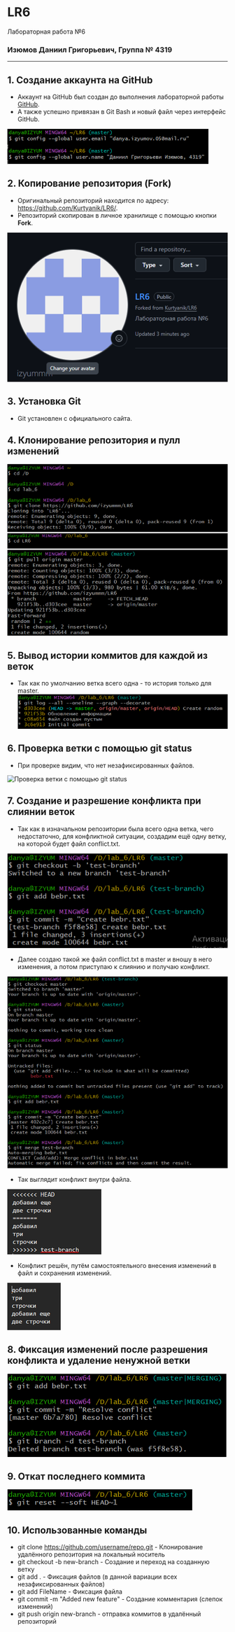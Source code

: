 # LR6
Лабораторная работа №6

### Изюмов Даниил Григорьевич, Группа № 4319

---

## 1. Создание аккаунта на GitHub

- Аккаунт на GitHub был создан до выполнения лабораторной работы [GitHub](https://github.com/izyummm).
- А также успешно привязан в Git Bash и новый файл через интерфейс GitHub.

![Скриншот заранее созданного аккаунта на GitHub](scrins/1.png)

## 2. Копирование репозитория (Fork)

- Оригинальный репозиторий находится по адресу: https://github.com/Kurtyanik/LR6/.
- Репозиторий скопирован в личное хранилище с помощью кнопки **Fork**.

![Скриншот форка репозитория](scrins/16.png)

## 3. Установка Git

- Git установлен с официального сайта.

## 4. Клонирование репозитория и пулл изменений

![Клонирование репозитория и пулл изменений](scrins/2.png)
![Клонирование репозитория и пулл изменений](scrins/3.png)
![Клонирование репозитория и пулл изменений](scrins/5.png)

## 5. Вывод истории коммитов для каждой из веток

- Так как по умолчанию ветка всего одна - то история только для master.
![Вывод истории коммитов для каждой из веток](scrins/6.png)

## 6. Проверка ветки с помощью git status

- При проверке видим, что нет незафиксированных файлов.

![Проверка ветки с помощью git status](scrin/7.png)

## 7. Создание и разрешение конфликта при слиянии веток

- Так как в изначальном репозитории была всего одна ветка, чего недостаточно, для конфликтной ситуации, создадим ещё одну ветку, на которой будет файл conflict.txt.

![Создание и разрешение конфликта при слиянии веток](scrins/8.png)

- Далее создаю такой же файл conflict.txt в master и вношу в него изменения, а потом приступаю к слиянию и получаю конфликт.

![Создание и разрешение конфликта при слиянии веток](scrins/11.png)

- Так выглядит конфликт внутри файла.

![Создание и разрешение конфликта при слиянии веток](scrins/12.png)

- Конфликт решён, путём самостоятельного внесения изменений в файл и сохранения изменений.

![Создание и разрешение конфликта при слиянии веток](scrins/13.png)

## 8. Фиксация изменений после разрешения конфликта и удаление ненужной ветки

![Фиксация изменений после разрешения конфликта и удаление ненужной ветки](scrins/14.png)

## 9. Откат последнего коммита

![Откат последнего коммита](scrins/15.png)

## 10. Использованные команды
- git clone https://github.com/username/repo.git - Клонирование удалённого репозитория на локальный носитель
- git checkout -b new-branch - Создание и переход на созданную ветку
- git add . - Фиксация файлов (в данной вариации всех незафиксированных файлов)
- git add FileName - Фиксация файла
- git commit -m "Added new feature" - Создание комментария (слепок изменений)
- git push origin new-branch - отправка коммитов в удалённый репозиторий
